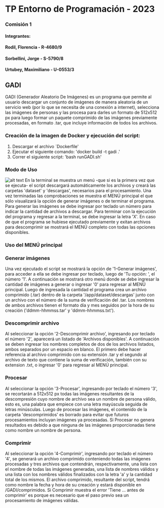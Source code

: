 # TP Entorno de Programación - 2023
### Comisión 1
#### Integrantes: 
#### Rodil, Florencia - R-4680/9
#### Sorbellini, Jorge - S-5790/8
#### Urtubey, Maximiliano - U-0553/3

## GADI
GADI (Generador Aleatorio De Imágenes) es un programa que permite al usuario
descargar un conjunto de imágenes de manera aleatoria de un servicio web (por
lo que se necesita de una conexión a internet), selecciona las imágenes de
personas y las procesa para darles un formato de 512x512 px para luego formar
un paquete comprimido de las imágenes previamente procesadas, en formato .tar,
que incluye información de todos los archivos.

### Creación de la imagen de Docker y ejecución del script:
1. Descargar el archivo ´Dockerfile'
2. Ejecutar el siguiente comando: 'docker build -t gadi .'
3. Correr el siguiente script: 'bash runGADI.sh'

### Modo de Uso
![alt text](https://iili.io/HsXt6VR.jpg)
En la terminal se muestra un menú -que si es la primera vez que se ejecuta-
el script descargará automáticamente los archivos y creará las carpetas
'dataset' y 'descargas', necesarios para el procesamiento. Una vez terminadas
las comprobaciones se muestra el MENÚ principal el que sólo visualizará la
opción de generar imágenes o de terminar el programa. Para generar las
imágenes se debe ingresar por teclado un número para indicar la cantidad de
archivos a descargar. Para terminar con la ejecución del programa y regresar
a la terminal, se debe ingresar la letra 'X'.
En caso de que el programa se hubiese ejecutado previamente y exitan archivos
para descomprimir se mostrará el MENÚ completo con todas las opciones
disponibles.


### Uso del MENÚ principal
### Generar imágenes
Una vez ejecutado el script se mostrará la opción de '1-Generar imágenes',
para acceder a ella se debe ingresar por teclado, luego de 'Tu opción: ', el
número '1'. A continuación se mostrará otro menú donde se debe ingresar la
cantidad de imágenes a generar o ingresar '0' para regresar al MENÚ principal.
Luego de ingresada la cantidad el programa crea un archivo comprimido (.tar)
dentro de la carpeta '/app/dataset/descargas' junto con un archivo con el
número de la suma de verificación del .tar. Los nombres de ambos archivos
tienen el formato día y mes seguidos por la hora de su creación
('ddmm-hhmmss.tar' y 'ddmm-hhmmss.txt').


### Descomprimir archivo
Al seleccionar la opción '2-Descomprimir archivo', ingresando por teclado el
número '2', aparecerá un listado de 'Archivos disponibles'. A continuación
se deben ingresar los nombres completos de dos de los archivos listados, ambos
separados por un espacio en blanco. El primero debe hacer referencia al archivo
comprimido con su extensión .tar y el segundo al archivo de texto que contiene
la suma de verificación, también con su extension .txt, o ingresar '0' para
regresar al MENÚ principal.


### Procesar
Al seleccionar la opción '3-Procesar', ingresando por teclado el número '3',
se recortarán a 512x512 px todas las imágenes resultantes de la descompresión
cuyo nombre de archivo sea un nombre de persona válido, esto es, una palabra
que empiece con una letra mayúscula seguida de letras minúsculas. Luego de
procesar las imágenes, el contenido de la carpeta 'descomprimidos' es borrado
para evitar que futuros procesamientos incluyan imágenes ya procesadas. 
Si Procesar no genera resultados es debido a que ninguna de las imágenes
proporcionadas tiene como nombre un nombre de persona.

### Comprimir
Al seleccionar la opción '4-Comprimir', ingresando por teclado el número '4',
se generará un archivo comprimido conteniendo todas las imágenes procesadas y
tres archivos que contendrán, respectivamente, una lista con el nombre de
todas las imágenes generadas, una lista de nombres válidos y una lista con
los nombres válidos finalizados con la letra 'a' y la cantidad total de los
mismos. El archivo comprimido, resultante del script, tendrá como nombre la
fecha y hora de su creación y estará disponible en /GADI/comprimidos. Si
Comprimir muestra el error 'Tiene ... antes de comprimir' es porque es
necesario que el paso previo sea un procesamiento de imágenes válidas.
